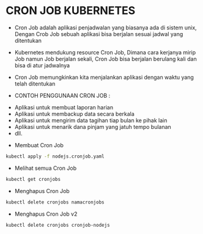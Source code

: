 # CRON JOB KUBERNETES
* Cron Job adalah aplikasi penjadwalan yang biasanya ada di sistem unix, Dengan Crob Job sebuah aplikasi bisa berjalan sesuai jadwal yang ditentukan

* Kubernetes mendukung resource Cron Job, Dimana cara kerjanya mirip Job namun Job berjalan sekali, Cron Job bisa berjalan berulang kali dan bisa di atur jadwalnya

* Cron Job memungkinkan kita menjalankan aplikasi dengan waktu yang telah ditentukan

* CONTOH PENGGUNAAN CRON JOB :
- Aplikasi untuk membuat laporan harian
- Aplikasi untuk membackup data secara berkala 
- Aplikasi untuk mengirim data tagihan tiap bulan ke pihak lain
- Aplikasi untuk menarik dana pinjam yang jatuh tempo bulanan
- dll.

* Membuat Cron Job
```bash
kubectl apply -f nodejs.cronjob.yaml
```

* Melihat semua Cron Job
```bash
kubectl get cronjobs
```

* Menghapus Cron Job
```bash
kubectl delete cronjobs namacronjobs
```

* Menghapus Cron Job v2
```bash
kubectl delete cronjobs cronjob-nodejs
```


